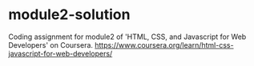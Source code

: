 # module2-solution
Coding assignment for module2 of  'HTML, CSS, and Javascript for Web Developers' on Coursera.
https://www.coursera.org/learn/html-css-javascript-for-web-developers/
